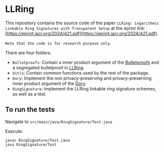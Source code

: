 # LLRing
This repository contains the source code of the paper `LLRing: Logarithmic Linkable Ring Signatures with Transparent Setup` at the eprint link: [https://eprint.iacr.org/2024/421.pdf](https://eprint.iacr.org/2024/421.pdf).

`Note that the code is for research purpose only`.

There are four folders:
* `Bulletproofs`: Contain a inner product argument of the [Bulletproofs](https://eprint.iacr.org/2017/1066.pdf) and a segregated bulletproof in [LLRing](https://eprint.iacr.org/2024/421.pdf).
* `Uitls`: Contain common functions used by the rest of the package.
* `Dory`: Implement the non privacy-preserving and privacy-preserving inner product argument of the [Dory](https://eprint.iacr.org/2020/1274.pdf).
* `RingSignature`: Implement the LLRing linkable ring signature schemes, as well as a test.


To run the tests
------------------------
Navigate to `src/main/java/RingSignature/Test.java`

Execute:

```
javac RingSignature/Test.java
java RingSignature/Test
```

